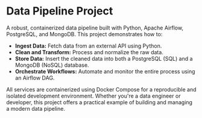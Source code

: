 # Data Pipeline Project

A robust, containerized data pipeline built with Python, Apache Airflow, PostgreSQL, and MongoDB. This project demonstrates how to:

- **Ingest Data:** Fetch data from an external API using Python.
- **Clean and Transform:** Process and normalize the raw data.
- **Store Data:** Insert the cleaned data into both a PostgreSQL (SQL) and a MongoDB (NoSQL) database.
- **Orchestrate Workflows:** Automate and monitor the entire process using an Airflow DAG.

All services are containerized using Docker Compose for a reproducible and isolated development environment. Whether you're a data engineer or developer, this project offers a practical example of building and managing a modern data pipeline.